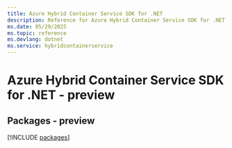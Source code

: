 ```yaml
---
title: Azure Hybrid Container Service SDK for .NET
description: Reference for Azure Hybrid Container Service SDK for .NET
ms.date: 05/29/2025
ms.topic: reference
ms.devlang: dotnet
ms.service: hybridcontainerservice
---
```

# Azure Hybrid Container Service SDK for .NET - preview
## Packages - preview
[!INCLUDE [packages](hybrid-container-service-index.md)]